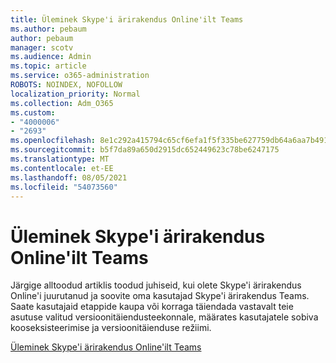 ```yaml
---
title: Üleminek Skype'i ärirakendus Online'ilt Teams
ms.author: pebaum
author: pebaum
manager: scotv
ms.audience: Admin
ms.topic: article
ms.service: o365-administration
ROBOTS: NOINDEX, NOFOLLOW
localization_priority: Normal
ms.collection: Adm_O365
ms.custom:
- "4000006"
- "2693"
ms.openlocfilehash: 8e1c292a415794c65cf6efa1f5f335be627759db64a6aa7b4918f05436502fd0
ms.sourcegitcommit: b5f7da89a650d2915dc652449623c78be6247175
ms.translationtype: MT
ms.contentlocale: et-EE
ms.lasthandoff: 08/05/2021
ms.locfileid: "54073560"
---
```

# <a name="upgrade-from-skype-for-business-online-to-teams"></a>Üleminek Skype'i ärirakendus Online'ilt Teams  

Järgige alltoodud artiklis toodud juhiseid, kui olete Skype'i ärirakendus Online'i juurutanud ja soovite oma kasutajad Skype'i ärirakendus Teams. Saate kasutajaid etappide kaupa või korraga täiendada vastavalt teie asutuse valitud versioonitäiendusteekonnale, määrates kasutajatele sobiva kooseksisteerimise ja versioonitäienduse režiimi.

[Üleminek Skype'i ärirakendus Online'ilt Teams](https://docs.microsoft.com/MicrosoftTeams/upgrade-to-teams-execute-skypeforbusinessonline) 